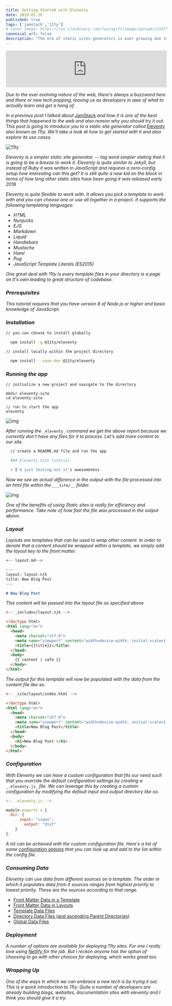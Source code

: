 ```yaml
---
title: Getting Started with Eleventy
date: 2019-01-16
published: true
tags: ['jamstack','11ty']
# cover_image: https://res.cloudinary.com/lauragift/image/upload/v1547576269/gift-egwuenu/Screen%20Shot%202019-01-15%20at%207.13.40%20PM.png
canonical_url: false
description: "The era of static sites generators is ever growing due to the popularity of JamStack on the web. We'll learn how to get started with 11ty, a static site generator and explore its use cases."
---
```


<iframe title="parler" style="width: 100%; max-height: 115px; border:none;" src='https://api.parler.io/ss/player?url=https%3A%2F%2Fwww.parler.io%2Faudio%2F16923918848%2Ff5a2aefd034c4c23303ac013b55cd0b7f324fd44.1767b4f5-64d9-46b9-b0e0-eb43db5ecc21.mp3'></iframe>

_Due to the ever evolving nature of the web, there's always a buzzword here and there or new tech popping, leaving us as developers in awe of what to actually learn and get a hang of._

_In a previous post I talked about_ [JamStack](https://www.giftegwuenu.com/what-is-jamstack-and-why-you-should-try-it/) _and how it is one of the best things that happened to the web and also reason why you should try it out. This post is going to introduce you to a static site generator called_ [Eleventy](https://www.11ty.io/) _also known as 11ty. We'll take a look at how to get started with it and also explore its use cases._

_![11ty](https://res.cloudinary.com/lauragift/image/upload/v1547576269/gift-egwuenu/Screen%20Shot%202019-01-15%20at%207.13.40%20PM.png "11ty")_

_Eleventy is a simpler static site generator. -- tag word simpler stating that it is going to be a breeze to work it. Eleventy is quite similar to Jekyll, but instead of Ruby it was written in JavaScript and requires a zero-config setup how interesting can this get?  It is still quite a new kid on the block in terms of how long other static sites have been going it was released early 2018_

_Eleventy is quite flexible to work with. It allows you pick a template to work with and you can choose one or use all together in a project. It supports the following templating languages:_

* _HTML_
* _Nunjucks_
* _EJS_
* _Markdown_
* _Liquid_
* _Handlebars_
* _Mustache_
* _Haml_
* _Pug_
* _JavaScript Template Literals (ES2015)_

_One great deal with 11ty is every template files in your directory is a page on it's own leading to great structure of codebase._

### _Prerequisites_

_This tutorial requires that you have version 8 of Node.js or higher and basic knowledge of JavaScript._

### _Installation_

```bash
// you can choose to install globally

  npm install -g @11ty/eleventy

// install locally within the project directory

  npm install --save-dev @11ty/eleventy
```

### _Running the app_

    // initialize a new project and navigate to the directory

    mkdir eleventy-site
    cd eleventy-site

    // run to start the app
    eleventy


![img](https://res.cloudinary.com/lauragift/image/upload/v1547579929/gift-egwuenu/Screen%20Shot%202019-01-15%20at%208.18.16%20PM.png)

_After running the_ `_eleventy_` _command we get the above report because we currently don't have any files for it to process. Let's add more content to our site._

```bash
  // create a README.md file and run the app

  ### Eleventy Site tutorial

  > I'm just testing out it's awesomeness
```

_Now we see an actual difference in the output with the file processed into an html file within the_ `___site/__` _folder._

![img](https://res.cloudinary.com/lauragift/image/upload/v1547580896/gift-egwuenu/Screen%20Shot%202019-01-15%20at%208.33.30%20PM.png)

_One of the benefits of using Static sites is really for efficiency and performance. Take note of how fast the file was processed in the output above._

### _Layout_

_Layouts are templates that can be used to wrap other content. In order to denote that a content should be wrapped within a template, we simply add the layout key to the front matter._

```md
<-- layout.md-->

---
layout: layout.njk
title: New Blog Post
---

# New Blog Post
```

_This content will be passed into the layout file as specified above_

```html
<-- _includes/layout.njk -->

<!doctype html>
<html lang="en">
  <head>
    <meta charset="utf-8">
    <meta name="viewport" content="width=device-width, initial-scale=1.0">
    <title>{{title}}</title>
  </head>
  <body>
    {{ content | safe }}
  </body>
</html>
```

_The output for this template will now be populated with the data from the content file like so._

```html
<-- _site/layout/index.html -->

<!doctype html>
<html lang="en">
  <head>
    <meta charset="utf-8">
    <meta name="viewport" content="width=device-width, initial-scale=1.0">
    <title>New Blog Post</title>
  </head>
  <body>
    <h1>New Blog Post </h1>
  </body>
</html>
```

### _Configuration_

_With Eleventy we can have a custom configuration that fits our need such that you override the default configuration settings by creating a_ `_.eleventy.js_` _file. We can leverage this by creating a custom configuration by modifying the default input and output directory like so._

```js
<-- .eleventy.js -->

module.exports = {
  dir: {
      input: "views",
        output: "dist"
    }
};
```

_A lot can be achieved with the custom configuration file. Here's a list of some_ [_configuration options_](https://www.11ty.io/docs/config) _that you can look up and add to the list within the config file._

### _Consuming Data_

_Eleventy can use data from different sources on a template. The order in  which it populates data from it sources ranges from highest priority to lowest priority. These are the sources according to that range._

* [Front Matter Data in a Template](https://www.11ty.io/docs/data-frontmatter/)
* [Front Matter Data in Layouts](https://www.11ty.io/docs/layouts/#front-matter-data-in-layouts)
* [Template Data Files](https://www.11ty.io/docs/data-template-dir/)
* [Directory Data Files (and ascending Parent Directories)](https://www.11ty.io/docs/data-template-dir/)
* [Global Data Files](https://www.11ty.io/docs/data-global/)

### _Deployment_

_A number of options are available for deploying 11ty sites. For one I really love using_ [_Netlify_](https://www.netlify.com/) _for the job. But I reckon anyone has the option of choosing to go with other choices for deploying, which works great too._

### _Wrapping Up_

_One of the ways in which we can embrace a new tech is by trying it out. This is a quick introduction to 11ty. Quite a number of developers are already building blogs, websites, documentation sites with eleventy and I think you should give it a try._